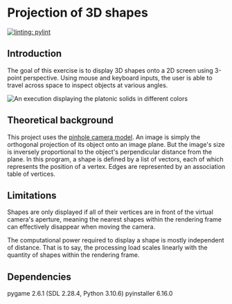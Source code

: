 # Projection of 3D shapes
[![linting: pylint](https://img.shields.io/badge/linting-pylint-yellowgreen)](https://github.com/pylint-dev/pylint)
## Introduction
The goal of this exercise is to display 3D shapes onto a 2D screen using 3-point perspective. Using mouse and keyboard inputs, the user is able to travel across space to inspect objects at various angles.

![An execution displaying the platonic solids in different colors](/assets/execution.gif)
## Theoretical background
This project uses the [pinhole camera model](https://en.m.wikipedia.org/wiki/Pinhole_camera_model). An image is simply the orthogonal projection of its object onto an image plane. But the image's size is inversely proportional to the object's perpendicular distance from the plane. In this program, a shape is defined by a list of vectors, each of which represents the position of a vertex. Edges are represented by an association table of vertices.

## Limitations
Shapes are only displayed if all of their vertices are in front of the virtual camera's aperture, meaning the nearest shapes within the rendering frame can effectively disappear when moving the camera.

The computational power required to display a shape is mostly independent of distance. That is to say, the processing load scales linearly with the quantity of shapes within the rendering frame.

## Dependencies
pygame 2.6.1 (SDL 2.28.4, Python 3.10.6)
pyinstaller 6.16.0